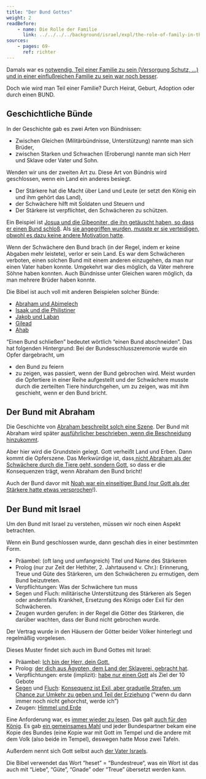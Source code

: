 ```yaml
---
title: "Der Bund Gottes"
weight: 2
readBefore:
    - name: Die Rolle der Familie
      link: ../../../../background/israel/expl/the-role-of-family-in-the-bible
sources:
    - pages: 69-
      ref: richter
---
```


Damals war es [notwendig, Teil einer Familie zu sein (Versorgung Schutz, …) und in einer einflußreichen Familie zu sein war noch besser](../../../../background/israel/expl/the-role-of-family-in-the-bible).

Doch wie wird man Teil einer Familie? Durch Heirat, Geburt, Adoption oder durch einen BUND.

## Geschichtliche Bünde

<a name="ae45"></a>
In der Geschichte gab es zwei Arten von Bündnissen:

- Zwischen Gleichen (Militärbündnisse, Unterstützung) nannte man sich Brüder,
- zwischen Starken und Schwachen (Eroberung) nannte man sich Herr und Sklave oder Vater und Sohn.

Wenden wir uns der zweiten Art zu. Diese Art von Bündnis wird geschlossen, wenn ein Land ein anderes besiegt.

- Der Stärkere hat die Macht über Land und Leute (er setzt den König ein und ihm gehört das Land),
- der Schwächere hilft mit Soldaten und Steuern und
- Der Stärkere ist verpflichtet, den Schwächeren zu schützen.

Ein Beispiel ist [Josua und die Gibeoniter, die ihn getäuscht haben, so dass er einen Bund schloß](https://www.bibleserver.com/SLT/Josua9). Als [sie angegriffen wurden, musste er sie verteidigen, obwohl es dazu keine andere Motivation hatte](https://www.bibleserver.com/SLT/Josua10%2C1-14).

Wenn der Schwächere den Bund brach (in der Regel, indem er keine Abgaben mehr leistete), verlor er sein Land. Es war dem Schwächeren verboten, einen solchen Bund mit einem anderen einzugehen, da man nur einen Vater haben konnte. Umgekehrt war dies möglich, da Väter mehrere Söhne haben konnten. Auch Bündnisse unter Gleichen waren möglich, da man mehrere Brüder haben konnte.

Die Bibel ist auch voll mit anderen Beispielen solcher Bünde:

- [Abraham und Abimelech](https://www.bibleserver.com/SLT/1.Mose21%2C22-32)
- [Isaak und die Philistiner](https://www.bibleserver.com/SLT/1.Mose26%2C12-33)
- [Jakob und Laban](https://www.bibleserver.com/SLT/1.Mose31%2C22-54)
- [Gilead](https://www.bibleserver.com/SLT/1.Samuel11%2C1-11)
- [Ahab](https://www.bibleserver.com/SLT/1.K%C3%B6nige20%2C1-34)

“Einen Bund schließen” bedeutet wörtlich “einen Bund abschneiden”. Das hat folgenden Hintergrund: Bei der Bundesschlusszeremonie wurde ein Opfer dargebracht, um

- den Bund zu feiern
- zu zeigen, was passiert, wenn der Bund gebrochen wird. Meist wurden die Opfertiere in einer Reihe aufgestellt und der Schwächere musste durch die zerteilten Tiere hindurchgehen, um zu zeigen, was mit ihm geschieht, wenn er den Bund bricht.

## Der Bund mit Abraham

<a name="7cbd"></a>
Die Geschichte von [Abraham beschreibt solch eine Szene](https://www.bibleserver.com/SLT/1.Mose15). Der Bund mit Abraham wird später [ausführlicher beschrieben, wenn die Beschneidung hinzukommt](https://www.bibleserver.com/SLT/1.Mose17).

Aber hier wird die Grundstein gelegt. Gott verheißt Land und Erben. Dann kommt die Opferszene. Das Merkwürdige ist, dass[ nicht Abraham als der Schwächere durch die Tiere geht, sondern Gott](https://www.bibleserver.com/SLT/1.Mose15%2C17), so dass er die Konsequenzen trägt, wenn Abraham den Bund bricht!

Auch der Bund davor mit [Noah war ein einseitiger Bund (nur Gott als der Stärkere hatte etwas versprochen](https://www.bibleserver.com/SLT/1.Mose9%2C8-17)!).

## Der Bund mit Israel

<a name="521d"></a>
Um den Bund mit Israel zu verstehen, müssen wir noch einen Aspekt betrachten.

Wenn ein Bund geschlossen wurde, dann geschah dies in einer bestimmten Form.

- Präambel: (oft lang und umfangreich) Titel und Name des Stärkeren
- Prolog (nur zur Zeit der Hethiter, 2. Jahrtausend v. Chr.): Erinnerung, Treue und Güte des Stärkeren, um den Schwächeren zu ermutigen, dem Bund beizutreten.
- Verpflichtungen: Was der Schwächere tun muss
- Segen und Fluch: militärische Unterstützung des Stärkeren als Segen oder andernfalls Krankheit, Ersetzung des Königs oder Exil für den Schwächeren.
- Zeugen wurden gerufen: in der Regel die Götter des Stärkeren, die darüber wachten, dass der Bund nicht gebrochen wurde.

Der Vertrag wurde in den Häusern der Götter beider Völker hinterlegt und regelmäßig vorgelesen.

Dieses Muster findet sich auch im Bund Gottes mit Israel:

- Präambel: [Ich bin der Herr, dein Gott.](https://www.bibleserver.com/SLT/2.Mose20%2C2)
- Prolog: [der dich aus Ägypten, dem Land der Sklaverei, gebracht hat](https://www.bibleserver.com/SLT/2.Mose20%2C2).
- Verpflichtungen: erste (implizit): [habe nur einen Gott](https://www.bibleserver.com/SLT/2.Mose20%2C3-6) als Ziel der 10 Gebote
- [Segen](https://www.bibleserver.com/SLT/5.Mose28%2C1-14) und [Fluch](https://www.bibleserver.com/SLT/5.Mose28%2C15-68): [Konsequenz ist Exil, aber graduelle Strafen, um Chance zur Umkehr zu geben und Teil der Erziehung](https://www.bibleserver.com/SLT/3.Mose26%2C1-46) (“wenn du dann immer noch nicht gehorchst, werde ich”)
- Zeugen: [Himmel und Erde](https://www.bibleserver.com/SLT/5.Mose30%2C19)

Eine Anforderung war, es [immer wieder zu lesen](https://www.bibleserver.com/SLT/5.Mose31%2C9-13). Das galt [auch für den König](https://www.bibleserver.com/SLT/5.Mose17%2C18-19). Es gab [ein gemeinsames Mahl](https://www.bibleserver.com/SLT/2.Mose24%2C1-12) und jeder Bundespartner bekam eine Kopie des Bundes (eine Kopie war mit Gott im Tempel und die andere mit dem Volk (also beide im Tempel), deswegen hatte Mose zwei Tafeln.

Außerdem nennt sich Gott selbst auch [der Vater Israels](https://www.bibleserver.com/SLT/2.Mose3%2C6).

Die Bibel verwendet das Wort “heset” = “Bundestreue“, was ein Wort ist das auch mit “Liebe”, “Güte”, “Gnade” oder “Treue” übersetzt werden kann.
